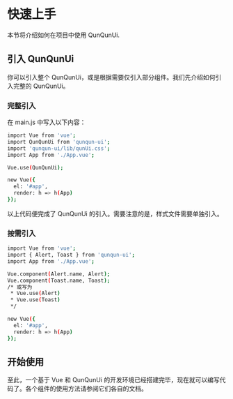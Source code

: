 # 快速上手

本节将介绍如何在项目中使用 QunQunUi.

## 引入 QunQunUi

你可以引入整个 QunQunUi，或是根据需要仅引入部分组件。我们先介绍如何引入完整的 QunQunUi。

### 完整引入

在 main.js 中写入以下内容：

```bash
import Vue from 'vue';
import QunQunUi from 'qunqun-ui';
import 'qunqun-ui/lib/qunUi.css';
import App from './App.vue';

Vue.use(QunQunUi);

new Vue({
  el: '#app',
  render: h => h(App)
});
```

以上代码便完成了 QunQunUi 的引入。需要注意的是，样式文件需要单独引入。

### 按需引入

```bash
import Vue from 'vue';
import { Alert, Toast } from 'qunqun-ui';
import App from './App.vue';

Vue.component(Alert.name, Alert);
Vue.component(Toast.name, Toast);
/* 或写为
 * Vue.use(Alert)
 * Vue.use(Toast)
 */

new Vue({
  el: '#app',
  render: h => h(App)
});

```

## 开始使用

至此，一个基于 Vue 和 QunQunUi 的开发环境已经搭建完毕，现在就可以编写代码了。各个组件的使用方法请参阅它们各自的文档。
